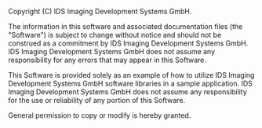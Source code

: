 Copyright (C) IDS Imaging Development Systems GmbH.

The information in this software and associated documentation files 
(the "Software") is subject to change without notice and should not 
be construed as a commitment by IDS Imaging Development Systems GmbH. 
IDS Imaging Development Systems GmbH does not assume any responsibility 
for any errors that may appear in this Software.

This Software is provided solely as an example of how to utilize IDS 
Imaging Development Systems GmbH software libraries in a sample 
application. IDS Imaging Development Systems GmbH does not assume any 
responsibility for the use or reliability of any portion of this 
Software.

General permission to copy or modify is hereby granted.

